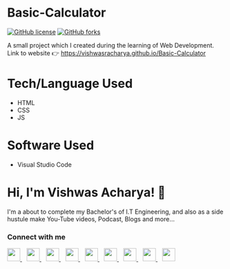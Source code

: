 # Basic-Calculator
<a href="https://github.com/vishwasracharya/Basic-Calculator/blob/main/LICENSE"><img alt="GitHub license" src="https://img.shields.io/github/license/vishwasracharya/Basic-Calculator?color=blue"></a>
<a href="https://github.com/vishwasracharya/Basic-Calculator/network"><img alt="GitHub forks" src="https://img.shields.io/github/forks/vishwasracharya/Basic-Calculator?color=orange"></a>

A small project which I created during the learning of Web Development.
Link to website 👉 <a href="https://vishwasracharya.github.io/Basic-Chatbot">https://vishwasracharya.github.io/Basic-Calculator</a>

# Tech/Language Used
- HTML
- CSS
- JS

# Software Used
- Visual Studio Code

# Hi, I'm Vishwas Acharya! 👋

I'm a about to complete my Bachelor's of I.T Engineering, and also as a side hustule make You-Tube videos, Podcast, Blogs and more...

### Connect with me
  <a href="https://twitter.com/vishwasracharya">
    <img width="30px" src="https://www.vectorlogo.zone/logos/twitter/twitter-official.svg" />
  </a>&ensp;
  <a href="https://www.linkedin.com/in/vishwasracharya">
    <img width="30px" src="https://www.vectorlogo.zone/logos/linkedin/linkedin-icon.svg" />
  </a>&ensp;
  <a href="https://www.vishwasracharya.gitgub.io">
    <img width="30px" src="https://img.icons8.com/fluency/48/000000/domain.png" />
  </a>&ensp;
  <a href="https://www.instagram.com/vishwasracharya">
    <img width="30px" src="https://www.vectorlogo.zone/logos/instagram/instagram-icon.svg" />
  </a>&ensp;
  <a href="https://t.me/vishwasacharya">
    <img width="30px" src="https://www.vectorlogo.zone/logos/telegram/telegram-icon.svg" />
  </a>&ensp;
  <a href="https://vishwasacharya.blogspot.com">
    <img width="30px" src="https://img.icons8.com/color/48/000000/blogger.png" />
  </a>&ensp;
  <a href="https://youtube.com/c/VishwasAcharya">
    <img width="30px" src="https://www.vectorlogo.zone/logos/youtube/youtube-icon.svg" />
  </a>&ensp;
  <a href="https://snapchat.com/add/vishwasracharya">
    <img width="30px" src="https://www.vectorlogo.zone/logos/snapchat/snapchat-icon.svg" />
  </a>&ensp;
  <a href="https://facebook.com/vishwasracharya">
    <img width="30px" src="https://www.vectorlogo.zone/logos/facebook/facebook-icon.svg" />
  </a>

